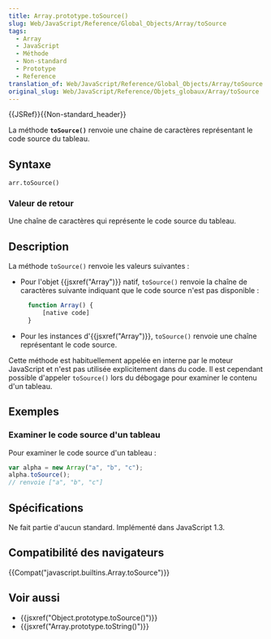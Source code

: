 ```yaml
---
title: Array.prototype.toSource()
slug: Web/JavaScript/Reference/Global_Objects/Array/toSource
tags:
  - Array
  - JavaScript
  - Méthode
  - Non-standard
  - Prototype
  - Reference
translation_of: Web/JavaScript/Reference/Global_Objects/Array/toSource
original_slug: Web/JavaScript/Reference/Objets_globaux/Array/toSource
---
```

{{JSRef}}{{Non-standard_header}}

La méthode **`toSource()`** renvoie une chaine de caractères représentant le code source du tableau.

## Syntaxe

    arr.toSource()

### Valeur de retour

Une chaîne de caractères qui représente le code source du tableau.

## Description

La méthode `toSource()` renvoie les valeurs suivantes :

- Pour l'objet {{jsxref("Array")}} natif, `toSource()` renvoie la chaîne de caractères suivante indiquant que le code source n'est pas disponible :

  ```js
    function Array() {
        [native code]
    }
    ```

- Pour les instances d'{{jsxref("Array")}}, `toSource()` renvoie une chaîne représentant le code source.

Cette méthode est habituellement appelée en interne par le moteur JavaScript et n'est pas utilisée explicitement dans du code. Il est cependant possible d'appeler `toSource()` lors du débogage pour examiner le contenu d'un tableau.

## Exemples

### Examiner le code source d'un tableau

Pour examiner le code source d'un tableau :

```js
var alpha = new Array("a", "b", "c");
alpha.toSource();
// renvoie ["a", "b", "c"]
```

## Spécifications

Ne fait partie d'aucun standard. Implémenté dans JavaScript 1.3.

## Compatibilité des navigateurs

{{Compat("javascript.builtins.Array.toSource")}}

## Voir aussi

- {{jsxref("Object.prototype.toSource()")}}
- {{jsxref("Array.prototype.toString()")}}
